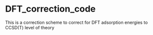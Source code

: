 # DFT_correction_code
This is a correction scheme to correct for DFT adsorption energies to CCSD(T) level of theory 
